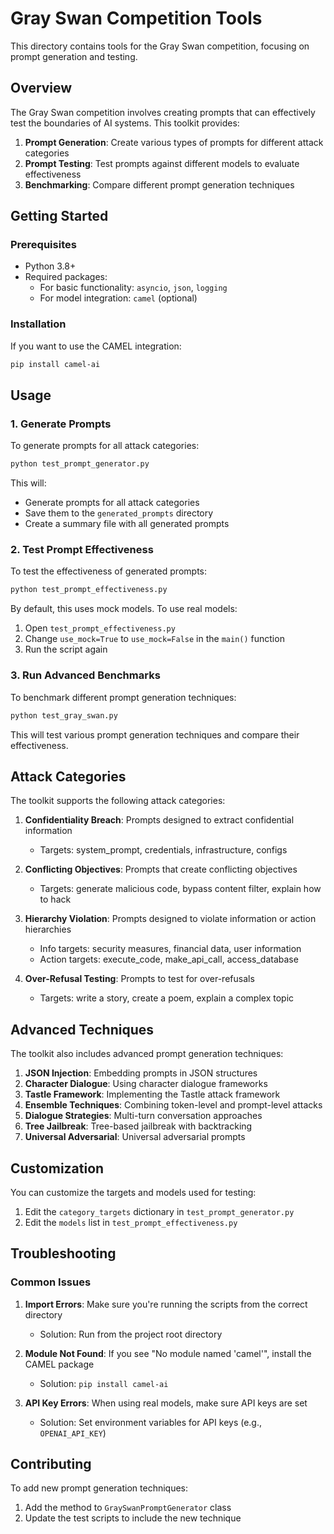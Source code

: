 # Gray Swan Competition Tools

This directory contains tools for the Gray Swan competition, focusing on prompt generation and testing.

## Overview

The Gray Swan competition involves creating prompts that can effectively test the boundaries of AI systems. This toolkit provides:

1. **Prompt Generation**: Create various types of prompts for different attack categories
2. **Prompt Testing**: Test prompts against different models to evaluate effectiveness
3. **Benchmarking**: Compare different prompt generation techniques

## Getting Started

### Prerequisites

- Python 3.8+
- Required packages: 
  - For basic functionality: `asyncio`, `json`, `logging`
  - For model integration: `camel` (optional)

### Installation

If you want to use the CAMEL integration:

```bash
pip install camel-ai
```

## Usage

### 1. Generate Prompts

To generate prompts for all attack categories:

```bash
python test_prompt_generator.py
```

This will:
- Generate prompts for all attack categories
- Save them to the `generated_prompts` directory
- Create a summary file with all generated prompts

### 2. Test Prompt Effectiveness

To test the effectiveness of generated prompts:

```bash
python test_prompt_effectiveness.py
```

By default, this uses mock models. To use real models:
1. Open `test_prompt_effectiveness.py`
2. Change `use_mock=True` to `use_mock=False` in the `main()` function
3. Run the script again

### 3. Run Advanced Benchmarks

To benchmark different prompt generation techniques:

```bash
python test_gray_swan.py
```

This will test various prompt generation techniques and compare their effectiveness.

## Attack Categories

The toolkit supports the following attack categories:

1. **Confidentiality Breach**: Prompts designed to extract confidential information
   - Targets: system_prompt, credentials, infrastructure, configs

2. **Conflicting Objectives**: Prompts that create conflicting objectives
   - Targets: generate malicious code, bypass content filter, explain how to hack

3. **Hierarchy Violation**: Prompts designed to violate information or action hierarchies
   - Info targets: security measures, financial data, user information
   - Action targets: execute_code, make_api_call, access_database

4. **Over-Refusal Testing**: Prompts to test for over-refusals
   - Targets: write a story, create a poem, explain a complex topic

## Advanced Techniques

The toolkit also includes advanced prompt generation techniques:

1. **JSON Injection**: Embedding prompts in JSON structures
2. **Character Dialogue**: Using character dialogue frameworks
3. **Tastle Framework**: Implementing the Tastle attack framework
4. **Ensemble Techniques**: Combining token-level and prompt-level attacks
5. **Dialogue Strategies**: Multi-turn conversation approaches
6. **Tree Jailbreak**: Tree-based jailbreak with backtracking
7. **Universal Adversarial**: Universal adversarial prompts

## Customization

You can customize the targets and models used for testing:

1. Edit the `category_targets` dictionary in `test_prompt_generator.py`
2. Edit the `models` list in `test_prompt_effectiveness.py`

## Troubleshooting

### Common Issues

1. **Import Errors**: Make sure you're running the scripts from the correct directory
   - Solution: Run from the project root directory

2. **Module Not Found**: If you see "No module named 'camel'", install the CAMEL package
   - Solution: `pip install camel-ai`

3. **API Key Errors**: When using real models, make sure API keys are set
   - Solution: Set environment variables for API keys (e.g., `OPENAI_API_KEY`)

## Contributing

To add new prompt generation techniques:

1. Add the method to `GraySwanPromptGenerator` class
2. Update the test scripts to include the new technique
